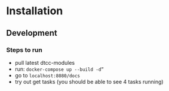 # Installation


## Development
### Steps to run
- pull latest dtcc-modules 
- run: `docker-compose up --build -d”`
- go to `localhost:8080/docs` 
- try out get tasks (you should be able to see 4 tasks running)